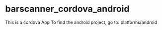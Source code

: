 # barscanner_cordova_android
This is a cordova App 
To find the android project, go to: platforms/android
